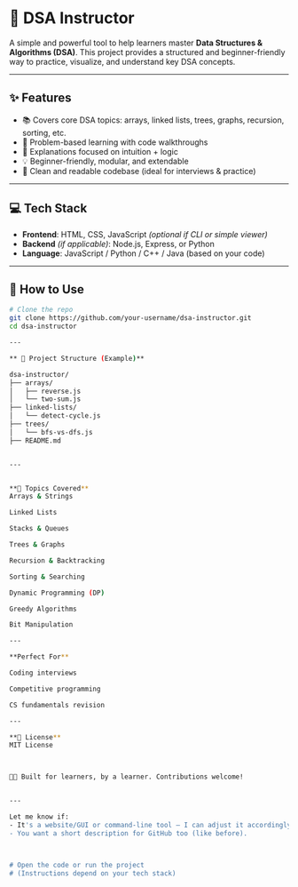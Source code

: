 # 📘 DSA Instructor

A simple and powerful tool to help learners master **Data Structures & Algorithms (DSA)**. This project provides a structured and beginner-friendly way to practice, visualize, and understand key DSA concepts.

---

## ✨ Features

- 📚 Covers core DSA topics: arrays, linked lists, trees, graphs, recursion, sorting, etc.
- 🎯 Problem-based learning with code walkthroughs
- 🧠 Explanations focused on intuition + logic
- 💡 Beginner-friendly, modular, and extendable
- 📝 Clean and readable codebase (ideal for interviews & practice)

---

## 💻 Tech Stack

- **Frontend**: HTML, CSS, JavaScript *(optional if CLI or simple viewer)*
- **Backend** *(if applicable)*: Node.js, Express, or Python
- **Language**: JavaScript / Python / C++ / Java (based on your code)

---

## 🚀 How to Use

```bash
# Clone the repo
git clone https://github.com/your-username/dsa-instructor.git
cd dsa-instructor

---

** 📂 Project Structure (Example)**

dsa-instructor/
├── arrays/
│   ├── reverse.js
│   └── two-sum.js
├── linked-lists/
│   └── detect-cycle.js
├── trees/
│   └── bfs-vs-dfs.js
├── README.md


---


**🧠 Topics Covered**
Arrays & Strings

Linked Lists

Stacks & Queues

Trees & Graphs

Recursion & Backtracking

Sorting & Searching

Dynamic Programming (DP)

Greedy Algorithms

Bit Manipulation

---

**Perfect For**

Coding interviews

Competitive programming

CS fundamentals revision

---

**📄 License**
MIT License



👨‍🏫 Built for learners, by a learner. Contributions welcome!


---

Let me know if:
- It's a website/GUI or command-line tool — I can adjust it accordingly.
- You want a short description for GitHub too (like before).



# Open the code or run the project
# (Instructions depend on your tech stack)
